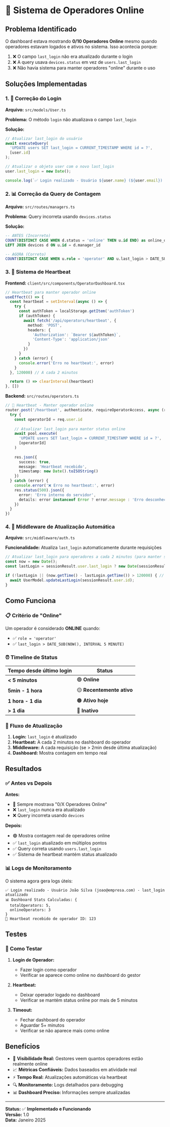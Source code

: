 # 👥 Sistema de Operadores Online

## Problema Identificado

O dashboard estava mostrando **0/10 Operadores Online** mesmo quando operadores estavam logados e ativos no sistema. Isso acontecia porque:

1. ❌ O campo `last_login` não era atualizado durante o login
2. ❌ A query usava `devices.status` em vez de `users.last_login`
3. ❌ Não havia sistema para manter operadores "online" durante o uso

## Soluções Implementadas

### 1. 🔧 Correção do Login

**Arquivo:** `src/models/User.ts`

**Problema:** O método `login` não atualizava o campo `last_login`

**Solução:**
```typescript
// Atualizar last_login do usuário
await executeQuery(
  'UPDATE users SET last_login = CURRENT_TIMESTAMP WHERE id = ?',
  [user.id]
);

// Atualizar o objeto user com o novo last_login
user.last_login = new Date();

console.log(`✅ Login realizado - Usuário ${user.name} (${user.email}) - last_login atualizado`);
```

### 2. 📊 Correção da Query de Contagem

**Arquivo:** `src/routes/managers.ts`

**Problema:** Query incorreta usando `devices.status`

**Solução:**
```sql
-- ANTES (Incorreto)
COUNT(DISTINCT CASE WHEN d.status = 'online' THEN u.id END) as online_operators
LEFT JOIN devices d ON u.id = d.manager_id

-- AGORA (Correto)
COUNT(DISTINCT CASE WHEN u.role = 'operator' AND u.last_login > DATE_SUB(NOW(), INTERVAL 5 MINUTE) THEN u.id END) as online_operators
```

### 3. 💓 Sistema de Heartbeat

**Frontend:** `client/src/components/OperatorDashboard.tsx`
```typescript
// Heartbeat para manter operador online
useEffect(() => {
  const heartbeat = setInterval(async () => {
    try {
      const authToken = localStorage.getItem('authToken')
      if (authToken) {
        await fetch('/api/operators/heartbeat', {
          method: 'POST',
          headers: {
            'Authorization': `Bearer ${authToken}`,
            'Content-Type': 'application/json'
          }
        })
      }
    } catch (error) {
      console.error('Erro no heartbeat:', error)
    }
  }, 120000) // A cada 2 minutos

  return () => clearInterval(heartbeat)
}, [])
```

**Backend:** `src/routes/operators.ts`
```typescript
// 💓 Heartbeat - Manter operador online
router.post('/heartbeat', authenticate, requireOperatorAccess, async (req: any, res) => {
  try {
    const operatorId = req.user.id
    
    // Atualizar last_login para manter status online
    await pool.execute(
      'UPDATE users SET last_login = CURRENT_TIMESTAMP WHERE id = ?',
      [operatorId]
    )
    
    res.json({ 
      success: true, 
      message: 'Heartbeat recebido',
      timestamp: new Date().toISOString()
    })
  } catch (error) {
    console.error('❌ Erro no heartbeat:', error)
    res.status(500).json({ 
      error: 'Erro interno do servidor',
      details: error instanceof Error ? error.message : 'Erro desconhecido'
    })
  }
})
```

### 4. 🔄 Middleware de Atualização Automática

**Arquivo:** `src/middleware/auth.ts`

**Funcionalidade:** Atualiza `last_login` automaticamente durante requisições

```typescript
// Atualizar last_login para operadores a cada 2 minutos (para manter status online)
const now = new Date();
const lastLogin = sessionResult.user.last_login ? new Date(sessionResult.user.last_login) : null;

if (!lastLogin || (now.getTime() - lastLogin.getTime()) > 120000) { // 2 minutos
  await UserModel.updateLastLogin(sessionResult.user.id);
}
```

## Como Funciona

### 📋 Critério de "Online"

Um operador é considerado **ONLINE** quando:
- ✅ `role = 'operator'`
- ✅ `last_login > DATE_SUB(NOW(), INTERVAL 5 MINUTE)`

### ⏰ Timeline de Status

| Tempo desde último login | Status |
|---------------------------|--------|
| **< 5 minutos** | 🟢 **Online** |
| **5min - 1 hora** | 🟡 **Recentemente ativo** |
| **1 hora - 1 dia** | 🟠 **Ativo hoje** |
| **> 1 dia** | 🔴 **Inativo** |

### 🔄 Fluxo de Atualização

1. **Login:** `last_login` é atualizado
2. **Heartbeat:** A cada 2 minutos no dashboard do operador
3. **Middleware:** A cada requisição (se > 2min desde última atualização)
4. **Dashboard:** Mostra contagem em tempo real

## Resultados

### ✅ Antes vs Depois

**Antes:**
- 🔴 Sempre mostrava "0/X Operadores Online"
- ❌ `last_login` nunca era atualizado
- ❌ Query incorreta usando `devices`

**Depois:**
- 🟢 Mostra contagem real de operadores online
- ✅ `last_login` atualizado em múltiplos pontos
- ✅ Query correta usando `users.last_login`
- ✅ Sistema de heartbeat mantém status atualizado

### 📊 Logs de Monitoramento

O sistema agora gera logs úteis:

```
✅ Login realizado - Usuário João Silva (joao@empresa.com) - last_login atualizado
📊 Dashboard Stats Calculadas: {
  totalOperators: 5,
  onlineOperators: 3
}
💓 Heartbeat recebido de operador ID: 123
```

## Testes

### 🧪 Como Testar

1. **Login de Operador:**
   - Fazer login como operador
   - Verificar se aparece como online no dashboard do gestor

2. **Heartbeat:**
   - Deixar operador logado no dashboard
   - Verificar se mantém status online por mais de 5 minutos

3. **Timeout:**
   - Fechar dashboard do operador
   - Aguardar 5+ minutos
   - Verificar se não aparece mais como online

## Benefícios

- 🎯 **Visibilidade Real:** Gestores veem quantos operadores estão realmente online
- 📈 **Métricas Confiáveis:** Dados baseados em atividade real
- ⚡ **Tempo Real:** Atualizações automáticas via heartbeat
- 🔍 **Monitoramento:** Logs detalhados para debugging
- 📊 **Dashboard Preciso:** Informações sempre atualizadas

---

**Status:** ✅ **Implementado e Funcionando**  
**Versão:** 1.0  
**Data:** Janeiro 2025 
